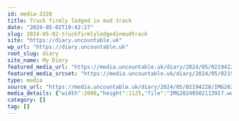 ```yaml
---
id: media-3220
title: Truck firmly lodged in mud track
date: "2024-05-02T19:42:27"
slug: 2024-05-02-truckfirmlylodgedinmudtrack
site: "https://diary.uncountable.uk"
wp_url: "https://diary.uncountable.uk"
root_slug: diary
site_name: My Diary
featured_media_url: "https://media.uncountable.uk/diary/2024/05/02194228/IMG20240502113917.webp"
featured_media_srcset: "https://media.uncountable.uk/diary/2024/05/02194228/IMG20240502113917-300x169.webp 300w, https://media.uncountable.uk/diary/2024/05/02194228/IMG20240502113917-1024x576.webp 1024w, https://media.uncountable.uk/diary/2024/05/02194228/IMG20240502113917-150x150.webp 150w, https://media.uncountable.uk/diary/2024/05/02194228/IMG20240502113917-640x360.webp 640w, https://media.uncountable.uk/diary/2024/05/02194228/IMG20240502113917.webp 2000w"
type: media
source_url: "https://media.uncountable.uk/diary/2024/05/02194228/IMG20240502113917.webp"
media_details: {"width":2000,"height":1125,"file":"IMG20240502113917.webp","filesize":194318,"sizes":{"medium":{"file":"IMG20240502113917-300x169.webp","width":300,"height":169,"filesize":18966,"mime_type":"image/webp","source_url":"https://media.uncountable.uk/diary/2024/05/02194228/IMG20240502113917-300x169.webp"},"large":{"file":"IMG20240502113917-1024x576.webp","width":1024,"height":576,"filesize":173256,"mime_type":"image/webp","source_url":"https://media.uncountable.uk/diary/2024/05/02194228/IMG20240502113917-1024x576.webp"},"thumbnail":{"file":"IMG20240502113917-150x150.webp","width":150,"height":150,"filesize":8054,"mime_type":"image/webp","source_url":"https://media.uncountable.uk/diary/2024/05/02194228/IMG20240502113917-150x150.webp"},"mobwidth":{"file":"IMG20240502113917-640x360.webp","width":640,"height":360,"filesize":75642,"mime_type":"image/webp","source_url":"https://media.uncountable.uk/diary/2024/05/02194228/IMG20240502113917-640x360.webp"},"full":{"file":"IMG20240502113917.webp","width":2000,"height":1125,"mime_type":"image/webp","source_url":"https://media.uncountable.uk/diary/2024/05/02194228/IMG20240502113917.webp"}},"image_meta":{"aperture":"0","credit":"","camera":"","caption":"","created_timestamp":"0","copyright":"","focal_length":"0","iso":"0","shutter_speed":"0","title":"","orientation":"0","keywords":[]}}
category: []
tag: []
---
```


